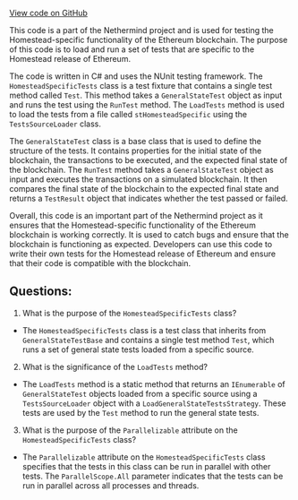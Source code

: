 [View code on GitHub](https://github.com/NethermindEth/nethermind/src/Nethermind/Ethereum.Blockchain.Test/HomesteadSpecificTests.cs)

This code is a part of the Nethermind project and is used for testing the Homestead-specific functionality of the Ethereum blockchain. The purpose of this code is to load and run a set of tests that are specific to the Homestead release of Ethereum. 

The code is written in C# and uses the NUnit testing framework. The `HomesteadSpecificTests` class is a test fixture that contains a single test method called `Test`. This method takes a `GeneralStateTest` object as input and runs the test using the `RunTest` method. The `LoadTests` method is used to load the tests from a file called `stHomesteadSpecific` using the `TestsSourceLoader` class.

The `GeneralStateTest` class is a base class that is used to define the structure of the tests. It contains properties for the initial state of the blockchain, the transactions to be executed, and the expected final state of the blockchain. The `RunTest` method takes a `GeneralStateTest` object as input and executes the transactions on a simulated blockchain. It then compares the final state of the blockchain to the expected final state and returns a `TestResult` object that indicates whether the test passed or failed.

Overall, this code is an important part of the Nethermind project as it ensures that the Homestead-specific functionality of the Ethereum blockchain is working correctly. It is used to catch bugs and ensure that the blockchain is functioning as expected. Developers can use this code to write their own tests for the Homestead release of Ethereum and ensure that their code is compatible with the blockchain.
## Questions: 
 1. What is the purpose of the `HomesteadSpecificTests` class?
- The `HomesteadSpecificTests` class is a test class that inherits from `GeneralStateTestBase` and contains a single test method `Test`, which runs a set of general state tests loaded from a specific source.

2. What is the significance of the `LoadTests` method?
- The `LoadTests` method is a static method that returns an `IEnumerable` of `GeneralStateTest` objects loaded from a specific source using a `TestsSourceLoader` object with a `LoadGeneralStateTestsStrategy`. These tests are used by the `Test` method to run the general state tests.

3. What is the purpose of the `Parallelizable` attribute on the `HomesteadSpecificTests` class?
- The `Parallelizable` attribute on the `HomesteadSpecificTests` class specifies that the tests in this class can be run in parallel with other tests. The `ParallelScope.All` parameter indicates that the tests can be run in parallel across all processes and threads.